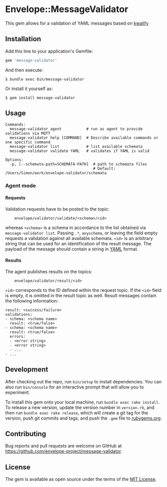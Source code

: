 # Envelope::MessageValidator
This gem allows for a validation of YAML messages based on [kwalify](http://www.kuwata-lab.com/kwalify/)

## Installation

Add this line to your application's Gemfile:

```ruby
gem 'message-validator'
```

And then execute:

    $ bundle exec bin/message-validator

Or install it yourself as:

    $ gem install message-validator

## Usage

```
Commands:
  message-validator agent           # run as agent to provide validations via MQTT
  message-validator help [COMMAND]  # Describe available commands or one specific command
  message-validator list            # list available schemata
  message-validator validate YAML   # validates if YAML is valid

Options:
  -p, [--schemata-path=SCHEMATA-PATH]  # path to schemata files
                                       # Default: /Users/Simon/work/envelope-validator/schemata
```

### Agent mode

#### Requests
Validation requests have to be posted to the topic:
        
        envelope/validator/validate/<schema>/<id>

whereas `<schema>` is a schema in accordance to the list obtained via `message-validator list`. Passing `.*`, `anyschema`, or leaving the field empty requests a validation against all available schemata. `<id>` is an arbitrary string that can be used for an identification of the result message. The payload of the message should contain a string in [YAML](http://www.yaml.org) format. 

#### Results
The agent publishes results on the topics:

        envelope/validator/result/<id>
        
`<id>` corresponds to the ID defined within the request topic. If the `<id>` field is empty, it is omitted in the result topic as well. Result messages contain the following information:
```
result: <success/failure>
validations:
- schema: <schema name>
  result: <true/false>
- schema: <schema name>
  result: <true/false>
  errors:
  - <error string>
  - <error string>
  - ...
- ...
```
    
    
## Development

After checking out the repo, run `bin/setup` to install dependencies. You can also run `bin/console` for an interactive prompt that will allow you to experiment.

To install this gem onto your local machine, run `bundle exec rake install`. To release a new version, update the version number in `version.rb`, and then run `bundle exec rake release`, which will create a git tag for the version, push git commits and tags, and push the `.gem` file to [rubygems.org](https://rubygems.org).

## Contributing

Bug reports and pull requests are welcome on GitHub at https://github.com/envelope-project/message-validator.


## License

The gem is available as open source under the terms of the [MIT License](http://opensource.org/licenses/MIT).

